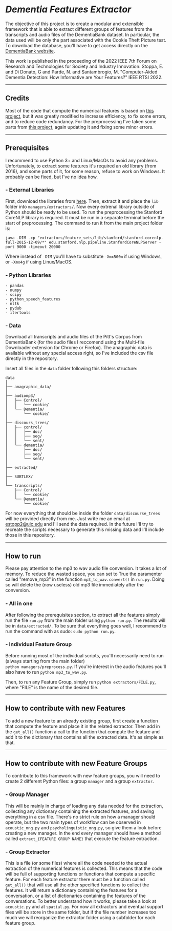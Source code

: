 # *Dementia Features Extractor*
The objective of this project is to create a modular and extensible framework that is able to extract different groups of features from the transcripts and audio files of the DementiaBank dataset. In particular, the data used will be only the part associated with the Cookie Theft Picture test. To download the database, you'll have to get access directly on the [DementiaBank website](https://dementia.talkbank.org/).

This work is published in the proceeding of the 2022 IEEE 7th Forum on Research and Technologies for Society and Industry Innovation: Stoppa, E. and Di Donato, G and Parde, N. and Santambrogio, M. "Computer-Aided Dementia Detection: How Informative are Your Features?" IEEE RTSI 2022.

---

## Credits
Most of the code that compute the numerical features is based on [this project](https://github.com/vmasrani/dementia_classifier/tree/master/dementia_classifier/feature_extraction/feature_sets), but it was greatly modified to increase efficiency, to fix some errors, and to reduce code redundancy. For the preprocessing I've taken some parts from [this project](https://github.com/flaviodipalo/AlzheimerDetection), again updating it and fixing some minor errors. 

---

## Prerequisites
I recommend to use Python 3+ and Linux/MacOs to avoid any problems. Unfortunately, to extract some features it's required an old library (from 2016), and some parts of it, for some reason, refuse to work on Windows. It probably can be fixed, but I've no idea how.

### - External Libraries
First, download the libraries from [here](https://drive.google.com/file/d/1JVH9QIOcrK3ewzSzIPnr6q7Gug_Roex9/view?usp=sharing). Then, extract it and place the `lib` folder into `managers/extractors/`. Now every extrenal library outside of Python should be ready to be used.
To run the preprocessing the Stanford CoreNLP library is required. It must be run in a separate terminal before the start of preprocessing. The command to run it from the main project folder is:

```
java -DIM -cp "extractors/feature_sets/lib/stanford/stanford-corenlp-full-2015-12-09/*" edu.stanford.nlp.pipeline.StanfordCoreNLPServer -port 9000 -timeout 20000
```

Where instead of `-DIM` you'll have to substitute `-Xmx500m` if using Windows, or `-Xmx4g` if using Linux/MacOS.

### - Python Libraries
```
- pandas
- numpy
- scipy
- python_speech_features
- nltk
- pydub
- itertools
```

### - Data
Download all transcripts and audio files of the Pitt's Corpus from DementiaBank (for the audio files I reccomend using the Multi-file Downloader extension for Chrome or Firefox). The anagraphic data is available without any special access right, so I've included the csv file directly in the repository. 

Insert all files in the `data` folder following this folders structure:

```
data
│
├── anagraphic_data/
│
├── audiomp3/
│   ├── Control/
│   │   └── cookie/
│   └── Dementia/
│       └── cookie/
│
├── discours_trees/
│   ├── control/
│   │   ├── doc/
│   │   ├── seg/
│   │   └── sent/
│   └── dementia/
│       ├── doc/
│       ├── seg/
│       └── sent/
│
├── extracted/
│
├── SUBTLEX/
│
└── transcripts/
    ├── Control/
    │   └── cookie/
    └── Dementia/
        └── cookie/
```
For now everything that should be inside the folder `data/discourse_trees` will be provided directly from me. Just write me an email at estopp2@uic.edu and I'll send the data required. In the future I'll try to recreate the scripts necessary to generate this missing data and I'll include those in this repository.

---

## How to run
Please pay attention to the mp3 to wav audio file conversion. It takes a lot of memory. To reduce the wasted space, you can set to True the paramenter called "remove_mp3" in the function `mp3_to_wav.convert()` in `run.py`. Doing so will delete the (now useless) old mp3 file immediately after the conversion.

### - All in one
After following the prerequisites section, to extract all the features simply run the file `run.py` from the main folder using `python run.py`. The results will be in `data/extracted/`. To be sure that everything goes well, I recommend to run the command with as sudo: `sudo python run.py`.

### - Individual Feature Group
Before running most of the individual scripts, you'll necessarily need to run (always starting from the main folder)<br />
`python managers/preprocess.py`. If you're interest in the audio features you'll also have to run `python mp3_to_wav.py`.

Then, to run any Feature Group, simply run `python extractors/FILE.py`, where "FILE" is the name of the desired file.

---

## How to contribute with new Features
To add a new feature to an already existing group, first create a function that compute the feature and place it in the related extractor. Then add in the `get_all()` function a call to the function that compute the feature and add it to the dictionary that contains all the extracted data. It's as simple as that.

---

## How to contribute with new Feature Groups
To contribute to this framework with new feature groups, you will need to create 2 different Python files: a group `manager` and a group `extractor`.

### - Group Manager
This will be mainly in charge of loading any data needed for the extraction, collecting any dictionary containing the extracted features, and saving everything in a csv file. There's no strict rule on how a manager should operate, but the two main types of workflow can be observed in `acoustic_mng.py` and `psycholinguistic_mng.py`, so give them a look before creating a new manager. In the end every manager should have a method called `extract_{FEATURE GROUP NAME}` that execute the feature extraction.

### - Group Extractor
This is a file (or some files) where all the code needed to the actual extraction of the numerical features is collected. This means that the code will be full of supporting functions or functions that compute a specific feature. For each feature extractor there must be a function called `get_all()` that will use all the other specified functions to collect the features. It will return a dictionary containing the features for a conversation, or a list of dictionaries containing the features
of the conversations. To better understand how it works, please take a look at `acoustic.py` and at `spatial.py`. For now all extractors and eventual support files will be store in the same folder, but if the file number increases too much we will reorganize the extractor folder using a subfolder for each feature group.
